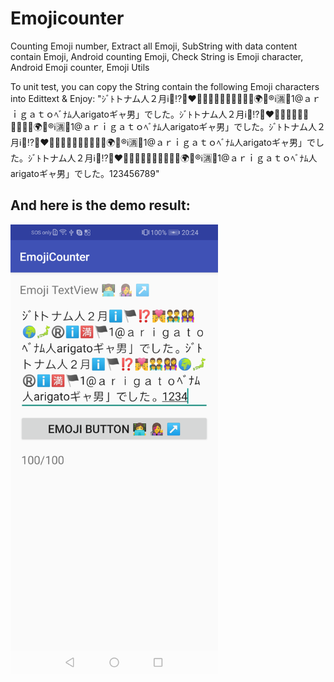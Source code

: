 # Emojicounter
Counting Emoji number, Extract all Emoji, SubString with data content contain Emoji, Android counting Emoji, Check String is Emoji character, Android Emoji counter, Emoji Utils

To unit test, you can copy the String contain the following Emoji characters into Edittext & Enjoy:
"ｼﾞﾄトナム人２月ℹ️🏴⁉️👨‍❤️‍💋‍👨👨‍👨‍👦‍👦👩‍👩‍👦‍👦🌍🗾®️ℹ️🈵🏴1@ａｒｉｇａｔｏﾍﾞﾅﾑ人arigatoギャ男」でした。ｼﾞﾄトナム人２月ℹ️🏴⁉️👨‍❤️‍💋‍👨👨‍👨‍👦‍👦👩‍👩‍👦‍👦🌍🗾®️ℹ️🈵🏴1@ａｒｉｇａｔｏﾍﾞﾅﾑ人arigatoギャ男」でした。ｼﾞﾄトナム人２月ℹ️🏴⁉️👨‍❤️‍💋‍👨👨‍👨‍👦‍👦👩‍👩‍👦‍👦🌍🗾®️ℹ️🈵🏴1@ａｒｉｇａｔｏﾍﾞﾅﾑ人arigatoギャ男」でした。ｼﾞﾄトナム人２月ℹ️🏴⁉️👨‍❤️‍💋‍👨👨‍👨‍👦‍👦👩‍👩‍👦‍👦🌍🗾®️ℹ️🈵🏴1@ａｒｉｇａｔｏﾍﾞﾅﾑ人arigatoギャ男」でした。123456789"

And here is the demo result: 
-------------

<img src="screenshots/demo-counting-and-limit-100-chars.png" height="720" alt="Screenshot"/> 
